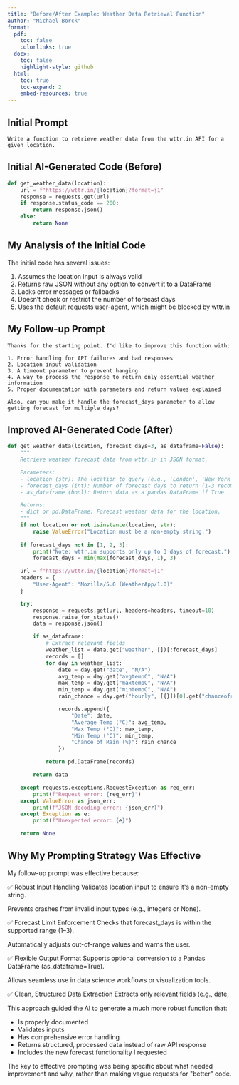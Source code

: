 ```yaml
---
title: "Before/After Example: Weather Data Retrieval Function"
author: "Michael Borck"
format: 
  pdf:
    toc: false
    colorlinks: true
  docx:
    toc: false
    highlight-style: github
  html:
    toc: true
    toc-expand: 2
    embed-resources: true
---
```



## Initial Prompt

```
Write a function to retrieve weather data from the wttr.in API for a given location.
```

## Initial AI-Generated Code (Before)

```python
def get_weather_data(location):
    url = f"https://wttr.in/{location}?format=j1"
    response = requests.get(url)
    if response.status_code == 200:
        return response.json()
    else:
        return None
```

## My Analysis of the Initial Code

The initial code has several issues:

1. Assumes the location input is always valid
2. Returns raw JSON without any option to convert it to a DataFrame
3. Lacks error messages or fallbacks
4. Doesn’t check or restrict the number of forecast days
5. Uses the default requests user-agent, which might be blocked by wttr.in

## My Follow-up Prompt

```
Thanks for the starting point. I'd like to improve this function with:

1. Error handling for API failures and bad responses
2. Location input validation
3. A timeout parameter to prevent hanging
4. A way to process the response to return only essential weather information
5. Proper documentation with parameters and return values explained

Also, can you make it handle the forecast_days parameter to allow getting forecast for multiple days?
```

## Improved AI-Generated Code (After)

```python
def get_weather_data(location, forecast_days=3, as_dataframe=False):
    """
    Retrieve weather forecast data from wttr.in in JSON format.

    Parameters:
    - location (str): The location to query (e.g., 'London', 'New York').
    - forecast_days (int): Number of forecast days to return (1-3 recommended).
    - as_dataframe (bool): Return data as a pandas DataFrame if True.

    Returns:
    - dict or pd.DataFrame: Forecast weather data for the location.
    """
    if not location or not isinstance(location, str):
        raise ValueError("Location must be a non-empty string.")
    
    if forecast_days not in [1, 2, 3]:
        print("Note: wttr.in supports only up to 3 days of forecast.")
        forecast_days = min(max(forecast_days, 1), 3)

    url = f"https://wttr.in/{location}?format=j1"
    headers = {
        "User-Agent": "Mozilla/5.0 (WeatherApp/1.0)"
    }

    try:
        response = requests.get(url, headers=headers, timeout=10)
        response.raise_for_status()
        data = response.json()

        if as_dataframe:
            # Extract relevant fields
            weather_list = data.get("weather", [])[:forecast_days]
            records = []
            for day in weather_list:
                date = day.get("date", "N/A")
                avg_temp = day.get("avgtempC", "N/A")
                max_temp = day.get("maxtempC", "N/A")
                min_temp = day.get("mintempC", "N/A")
                rain_chance = day.get("hourly", [{}])[0].get("chanceofrain", "N/A")

                records.append({
                    "Date": date,
                    "Average Temp (°C)": avg_temp,
                    "Max Temp (°C)": max_temp,
                    "Min Temp (°C)": min_temp,
                    "Chance of Rain (%)": rain_chance
                })

            return pd.DataFrame(records)

        return data

    except requests.exceptions.RequestException as req_err:
        print(f"Request error: {req_err}")
    except ValueError as json_err:
        print(f"JSON decoding error: {json_err}")
    except Exception as e:
        print(f"Unexpected error: {e}")

    return None
```

## Why My Prompting Strategy Was Effective

My follow-up prompt was effective because:

✅ Robust Input Handling
Validates location input to ensure it's a non-empty string.

Prevents crashes from invalid input types (e.g., integers or None).

✅ Forecast Limit Enforcement
Checks that forecast_days is within the supported range (1–3).

Automatically adjusts out-of-range values and warns the user.

✅ Flexible Output Format
Supports optional conversion to a Pandas DataFrame (as_dataframe=True).

Allows seamless use in data science workflows or visualization tools.

✅ Clean, Structured Data Extraction
Extracts only relevant fields (e.g., date,




This approach guided the AI to generate a much more robust function that:

- Is properly documented
- Validates inputs
- Has comprehensive error handling
- Returns structured, processed data instead of raw API response
- Includes the new forecast functionality I requested

The key to effective prompting was being specific about what needed improvement and why, rather than making vague requests for "better" code.
